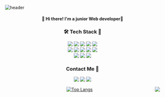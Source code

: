 ![header](https://capsule-render.vercel.app/api?type=wave&color=gradient&height=200&section=header&text=Son%20Chae%20Yeon%20💖&fontColor=ffffff&fontAlignX=65&fontAlignY=30&fontSize=50&animation=fadeIn)

<div align="center">
<h4 align="center">👋 Hi there! I'm a junior Web developer👋</h4>
<p align="center">

</p>
<h3 align="center">🛠 Tech Stack 🔨</h3>
<p align="center">
  <img src="https://img.shields.io/badge/PHP-777BB4?style=flat-square&logo=PHP&logoColor=white"/>
  <img src="https://img.shields.io/badge/CodeIgniter-EF4223?style=flat-square&logo=CodeIgniter&logoColor=white"/>
  <img src="https://img.shields.io/badge/Laravel-FF2D20?style=flat-square&logo=Laravel&logoColor=white"/>
  <img src="https://img.shields.io/badge/JavaScript-F7DF1E?style=flat-square&logo=JavaScript&logoColor=white"/>
  <img src="https://img.shields.io/badge/jQuery-0769AD?style=flat-square&logo=jQuery&logoColor=white"/>
  <br>
  <img src="https://img.shields.io/badge/MySQL-4479A1?style=flat-square&logo=MySQL&logoColor=white"/>
  <img src="https://img.shields.io/badge/MariaDB-003545?style=flat-square&logo=MariaDB&logoColor=white"/>
  <img src="https://img.shields.io/badge/Node.js-339933?style=flat-square&logo=Node.js&logoColor=white"/>
  <img src="https://img.shields.io/badge/Python-3776AB?style=flat-square&logo=Python&logoColor=white"/>
  <img src="https://img.shields.io/badge/Docker-2496ED?style=flat-square&logo=Docker&logoColor=white"/>
  <br>
  <img src="https://img.shields.io/badge/Adobe%20Photoshop-31A8FF?style=flat-square&logo=AdobePhotoshop&logoColor=white"/>
  <img src="https://img.shields.io/badge/Visual%20Studio%20Code-007ACC?style=flat-square&logo=VisualStudioCode&logoColor=white"/>
  <img src="https://img.shields.io/badge/Editplus-db043e?style=flat-square&logo=&logoColor=white"/>
</p>

<h3 align="center">Contact Me 📢</h3>

<p align="center">
  <a href="https://www.instagram.com/22bbn2/" target="_blank"><img src="https://img.shields.io/badge/Instagram-E4405F?style=flat-square&logo=Instagram&logoColor=white"/></a>
  <a href="https://blog.naver.com/engeliss72" target="_blank"><img src="https://img.shields.io/badge/Blog-03C75A?style=flat-square&logo=Naver&logoColor=white"/></a>
  <a href="https://velog.io/@eebbni" target="_blank"><img src="https://img.shields.io/badge/Velog-34E0A1?style=flat-square&logo=Vimeo&logoColor=white"/></a>
</p>

<div>
  <img align='right' src="http://mazassumnida.wtf/api/v2/generate_badge?boj=engeliss">
</div>
  
<!-- ![Anurag's GitHub stats](https://github-readme-stats.vercel.app/api?username=eebbni&show_icons=true&theme=radical) -->
[![Top Langs](https://github-readme-stats.vercel.app/api/top-langs/?username=eebbni&layout=compact&theme=dracula)](https://github.com/eebbni)

  
<!-- ![footer](https://capsule-render.vercel.app/api?section=footer) -->
</div>
